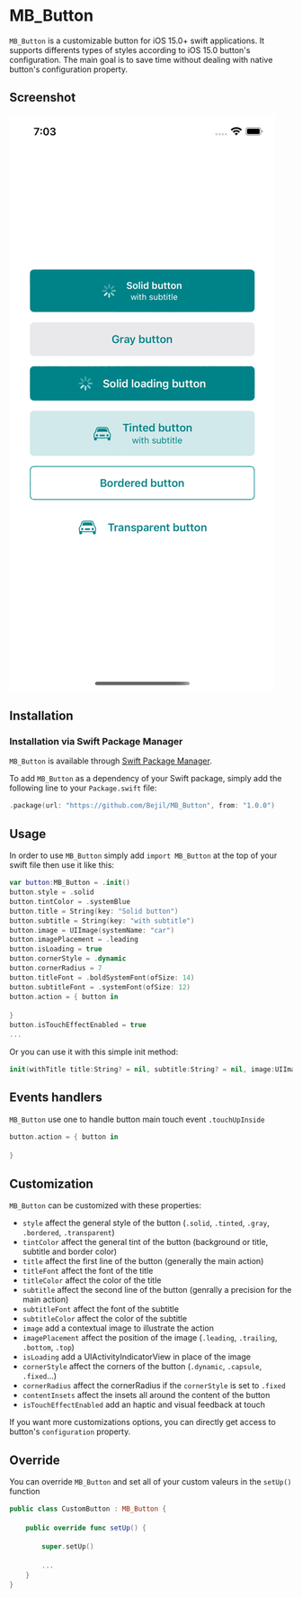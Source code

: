 MB_Button
=========

`MB_Button` is a customizable button for iOS 15.0+ swift applications.
It supports differents types of styles according to iOS 15.0 button's configuration.
The main goal is to save time without dealing with native button's configuration property.

## Screenshot

![Example](https://github.com/Bejil/MB_Button/blob/main/Screenshot.png)

## Installation

### Installation via Swift Package Manager

`MB_Button` is available through [Swift Package Manager](https://github.com/Bejil/MB_Button).

To add `MB_Button` as a dependency of your Swift package, simply add the following line to your `Package.swift` file:

```swift
.package(url: "https://github.com/Bejil/MB_Button", from: "1.0.0")
```

## Usage

In order to use `MB_Button` simply add `import MB_Button` at the top of your swift file then use it like this:
```swift
var button:MB_Button = .init()
button.style = .solid
button.tintColor = .systemBlue
button.title = String(key: "Solid button")
button.subtitle = String(key: "with subtitle")
button.image = UIImage(systemName: "car")
button.imagePlacement = .leading
button.isLoading = true
button.cornerStyle = .dynamic
button.cornerRadius = 7
button.titleFont = .boldSystemFont(ofSize: 14)
button.subtitleFont = .systemFont(ofSize: 12)
button.action = { button in
	
}
button.isTouchEffectEnabled = true
...
```

Or you can use it with this simple init method:
```swift
init(withTitle title:String? = nil, subtitle:String? = nil, image:UIImage? = nil, andCompletion action:((MB_Button?)->Void)? = nil)
```

## Events handlers
`MB_Button` use one to handle button main touch event `.touchUpInside`
```swift
button.action = { button in
	
}
```
## Customization
`MB_Button` can be customized with these properties:

- `style` affect the general style of the button (`.solid`, `.tinted`, `.gray`, `.bordered`, `.transparent`)
- `tintColor` affect the general tint of the button (background or title, subtitle and border color)
- `title` affect the first line of the button (generally the main action)
- `titleFont` affect the font of the title
- `titleColor` affect the color of the title
- `subtitle` affect the second line of the button (genrally a precision for the main action)
- `subtitleFont` affect the font of the subtitle
- `subtitleColor` affect the color of the subtitle
- `image` add a contextual image to illustrate the action
- `imagePlacement` affect the position of the image (`.leading`, `.trailing`, `.bottom`, `.top`)
- `isLoading` add a UIActivityIndicatorView in place of the image
- `cornerStyle` affect the corners of the button (`.dynamic`, `.capsule`, `.fixed`...)
- `cornerRadius` affect the cornerRadius if the `cornerStyle` is set to `.fixed`
- `contentInsets` affect the insets all around the content of the button
- `isTouchEffectEnabled` add an haptic and visual feedback at touch

If you want more customizations options, you can directly get access to button's `configuration` property.

## Override
You can override `MB_Button` and set all of your custom valeurs in the `setUp()` function

```swift
public class CustomButton : MB_Button {
	
	public override func setUp() {
		
		super.setUp()
		
		...
	}
}
```
